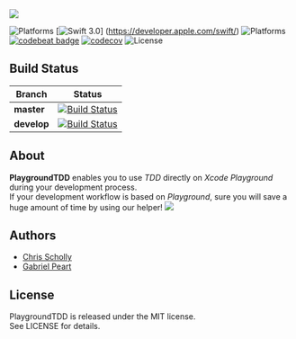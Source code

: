 <img src="playground-tdd.png">

![Platforms](https://img.shields.io/badge/platform-iOS-green.svg?style=flat)
[![Swift 3.0](https://img.shields.io/badge/Swift-3.0-orange.svg?style=flat)]
(https://developer.apple.com/swift/)
![Platforms](https://img.shields.io/badge/Xcode-8-orange.svg?style=flat)
[![codebeat badge](https://codebeat.co/badges/dfcf5bfa-b069-4229-8175-f8205cf0925c)](https://codebeat.co/projects/github-com-whiskerzab-playgroundtdd)
[![codecov](https://codecov.io/gh/WhiskerzAB/PlaygroundTDD/branch/master/graph/badge.svg)](https://codecov.io/gh/WhiskerzAB/PlaygroundTDD)
![License](https://img.shields.io/badge/license-MIT-grey.svg?style=flat)

## Build Status
|**Branch**| **Status** |
|---|---|
|**master** |[![Build Status](https://travis-ci.org/WhiskerzAB/PlaygroundTDD.svg?branch=master)](https://travis-ci.org/WhiskerzAB/PlaygroundTDD)|
|**develop** |[![Build Status](https://travis-ci.org/WhiskerzAB/PlaygroundTDD.svg?branch=develop)](https://travis-ci.org/WhiskerzAB/PlaygroundTDD)|

## About
**PlaygroundTDD** enables you to use *TDD* directly on *Xcode Playground* during your development process.<br>
If your development workflow is based on *Playground*, sure you will save a huge amount of time by using our helper!
<img src="example-shot.png">

##  Authors
* [Chris Scholly](https://github.com/chrisscholly)
* [Gabriel Peart](https://github.com/gabrielPeart)

## License
PlaygroundTDD is released under the MIT license.  
See LICENSE for details.
